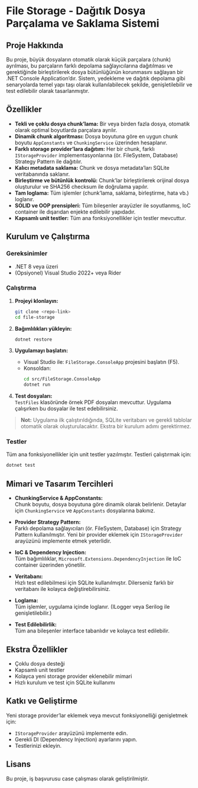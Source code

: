 # File Storage - Dağıtık Dosya Parçalama ve Saklama Sistemi

## Proje Hakkında

Bu proje, büyük dosyaların otomatik olarak küçük parçalara (chunk) ayrılması, bu parçaların farklı depolama sağlayıcılarına dağıtılması ve gerektiğinde birleştirilerek dosya bütünlüğünün korunmasını sağlayan bir .NET Console Application’dır. Sistem, yedekleme ve dağıtık depolama gibi senaryolarda temel yapı taşı olarak kullanılabilecek şekilde, genişletilebilir ve test edilebilir olarak tasarlanmıştır.

## Özellikler

- **Tekli ve çoklu dosya chunk’lama:** Bir veya birden fazla dosya, otomatik olarak optimal boyutlarda parçalara ayrılır.
- **Dinamik chunk algoritması:** Dosya boyutuna göre en uygun chunk boyutu `AppConstants` ve `ChunkingService` üzerinden hesaplanır.
- **Farklı storage provider’lara dağıtım:** Her bir chunk, farklı `IStorageProvider` implementasyonlarına (ör. FileSystem, Database) Strategy Pattern ile dağıtılır.
- **Kalıcı metadata saklama:** Chunk ve dosya metadata’ları SQLite veritabanında saklanır.
- **Birleştirme ve bütünlük kontrolü:** Chunk’lar birleştirilerek orijinal dosya oluşturulur ve SHA256 checksum ile doğrulama yapılır.
- **Tam loglama:** Tüm işlemler (chunk’lama, saklama, birleştirme, hata vb.) loglanır.
- **SOLID ve OOP prensipleri:** Tüm bileşenler arayüzler ile soyutlanmış, IoC container ile dışarıdan enjekte edilebilir yapıdadır.
- **Kapsamlı unit testler:** Tüm ana fonksiyonellikler için testler mevcuttur.

## Kurulum ve Çalıştırma

### Gereksinimler

- .NET 8 veya üzeri
- (Opsiyonel) Visual Studio 2022+ veya Rider

### Çalıştırma

1. **Projeyi klonlayın:**

   ```sh
   git clone <repo-link>
   cd file-storage
   ```

2. **Bağımlılıkları yükleyin:**

   ```sh
   dotnet restore
   ```

3. **Uygulamayı başlatın:**

   - Visual Studio ile: `FileStorage.ConsoleApp` projesini başlatın (F5).
   - Konsoldan:
     ```sh
     cd src/FileStorage.ConsoleApp
     dotnet run
     ```

4. **Test dosyaları:**  
   `TestFiles` klasöründe örnek PDF dosyaları mevcuttur. Uygulama çalışırken bu dosyalar ile test edebilirsiniz.

> **Not:** Uygulama ilk çalıştırıldığında, SQLite veritabanı ve gerekli tablolar otomatik olarak oluşturulacaktır. Ekstra bir kurulum adımı gerektirmez.

### Testler

Tüm ana fonksiyonellikler için unit testler yazılmıştır. Testleri çalıştırmak için:

```sh
dotnet test
```

## Mimari ve Tasarım Tercihleri

- **ChunkingService & AppConstants:**  
  Chunk boyutu, dosya boyutuna göre dinamik olarak belirlenir. Detaylar için `ChunkingService` ve `AppConstants` dosyalarına bakınız.

- **Provider Strategy Pattern:**  
  Farklı depolama sağlayıcıları (ör. FileSystem, Database) için Strategy Pattern kullanılmıştır. Yeni bir provider eklemek için `IStorageProvider` arayüzünü implemente etmek yeterlidir.

- **IoC & Dependency Injection:**  
  Tüm bağımlılıklar, `Microsoft.Extensions.DependencyInjection` ile IoC container üzerinden yönetilir.

- **Veritabanı:**  
  Hızlı test edilebilmesi için SQLite kullanılmıştır. Dilerseniz farklı bir veritabanı ile kolayca değiştirebilirsiniz.

- **Loglama:**  
  Tüm işlemler, uygulama içinde loglanır. (ILogger veya Serilog ile genişletilebilir.)

- **Test Edilebilirlik:**  
  Tüm ana bileşenler interface tabanlıdır ve kolayca test edilebilir.

## Ekstra Özellikler

- Çoklu dosya desteği
- Kapsamlı unit testler
- Kolayca yeni storage provider eklenebilir mimari
- Hızlı kurulum ve test için SQLite kullanımı

## Katkı ve Geliştirme

Yeni storage provider’lar eklemek veya mevcut fonksiyonelliği genişletmek için:

- `IStorageProvider` arayüzünü implemente edin.
- Gerekli DI (Dependency Injection) ayarlarını yapın.
- Testlerinizi ekleyin.

## Lisans

Bu proje, iş başvurusu case çalışması olarak geliştirilmiştir.
